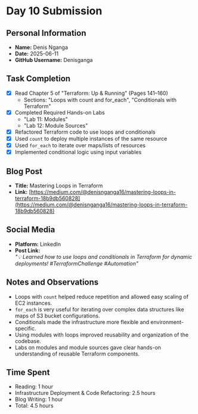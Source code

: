 # Day 10 Submission

## Personal Information
- **Name:** Denis Nganga
- **Date:** 2025-06-11
- **GitHub Username:** Denisganga

## Task Completion
- [x] Read Chapter 5 of "Terraform: Up & Running" (Pages 141–160)
    - Sections: "Loops with count and for_each", "Conditionals with Terraform"
- [x] Completed Required Hands-on Labs
    - "Lab 11: Modules"
    - "Lab 12: Module Sources"
- [x] Refactored Terraform code to use loops and conditionals
- [x] Used `count` to deploy multiple instances of the same resource
- [x] Used `for_each` to iterate over maps/lists of resources
- [x] Implemented conditional logic using input variables

## Blog Post
- **Title:** Mastering Loops in Terraform
- **Link:** [https://medium.com/@denisnganga16/mastering-loops-in-terraform-18b9db560828](https://medium.com/@denisnganga16/mastering-loops-in-terraform-18b9db560828)

## Social Media
- **Platform:** LinkedIn
- **Post Link:**  
  _"💡 Learned how to use loops and conditionals in Terraform for dynamic deployments! #TerraformChallenge #Automation"_

## Notes and Observations
- Loops with `count` helped reduce repetition and allowed easy scaling of EC2 instances.
- `for_each` is very useful for iterating over complex data structures like maps of S3 bucket configurations.
- Conditionals made the infrastructure more flexible and environment-specific.
- Using modules with loops improved reusability and organization of the codebase.
- Labs on modules and module sources gave clear hands-on understanding of reusable Terraform components.


## Time Spent
- Reading: 1 hour
- Infrastructure Deployment & Code Refactoring: 2.5 hours
- Blog Writing: 1 hour
- Total: 4.5 hours
